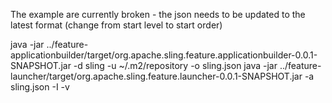 The example are currently broken - the json needs to be updated to the latest format (change from start level to start order)

java -jar ../feature-applicationbuilder/target/org.apache.sling.feature.applicationbuilder-0.0.1-SNAPSHOT.jar -d sling -u ~/.m2/repository -o sling.json
java -jar ../feature-launcher/target/org.apache.sling.feature.launcher-0.0.1-SNAPSHOT.jar -a sling.json -I -v
